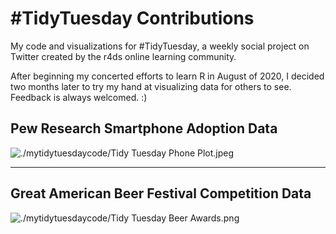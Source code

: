 # #TidyTuesday Contributions
My code and visualizations for #TidyTuesday, a weekly social project on Twitter created by the r4ds online learning community. 

After beginning my concerted efforts to learn R in August of 2020, I decided two months later to try my hand at visualizing data for others to see. Feedback is always welcomed. :)

## Pew Research Smartphone Adoption Data

![./mytidytuesdaycode/Tidy Tuesday Phone Plot.jpeg](https://raw.githubusercontent.com/elianemitchell/mytidytuesdaycode/main/Tidy%20Tuesday%20Phone%20Plot.jpeg)

---

## Great American Beer Festival Competition Data

![./mytidytuesdaycode/Tidy Tuesday Beer Awards.png](https://raw.githubusercontent.com/elianemitchell/mytidytuesdaycode/main/Tidy%20Tuesday%20Beer%20Awards.png)

